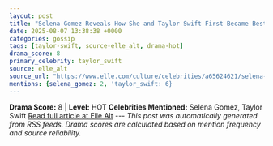 ```yaml
---
layout: post
title: "Selena Gomez Reveals How She and Taylor Swift First Became Best Friends"
date: 2025-08-07 13:38:38 +0000
categories: gossip
tags: [taylor-swift, source-elle_alt, drama-hot]
drama_score: 8
primary_celebrity: taylor_swift
source: elle_alt
source_url: "https://www.elle.com/culture/celebrities/a65624621/selena-gomez-taylor-swift-friendship-explained/"
mentions: {selena_gomez: 2, 'taylor_swift: 6}
---
```


**Drama Score:** 8 | **Level:** HOT **Celebrities Mentioned:** Selena Gomez, Taylor Swift [Read full article at Elle Alt](https://www.elle.com/culture/celebrities/a65624621/selena-gomez-taylor-swift-friendship-explained/) --- *This post was automatically generated from RSS feeds. Drama scores are calculated based on mention frequency and source reliability.*